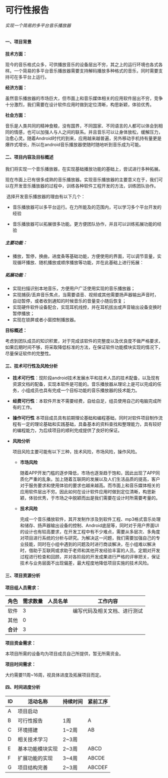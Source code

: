 # 可行性报告

###### 实现一个简易的多平台音乐播放器

#### 一、项目背景

**技术方面：**

现今的音乐格式众多，可供播放音乐的设备层出不穷，其之上的运行环境也各式各样。一个简易的多平台音乐播放器需要支持解码播放多种格式的音乐，同时需要支持可在多平台上运行。

**经济方面：**

虽然音乐播放器的市场巨大，但市面上和音乐媒体相关的应用软件层出不穷，竞争十分激烈，我们需要在设计软件应用时做到定位清晰，构思新颖，体验优秀。

**社会方面：**

音乐是人类共同的精神食粮，没有国界，不同国家、不同语言的人都可以体会到相同的情感，也可以加强人与人之间的联系。并且音乐可以让身体放松，缓解压力，治愈心灵。随着Android时代的到来，应用越来越普遍，另外移动手机持有量更是爆炸式增长，所以在android音乐播放器使随时随地听到音乐成为可能。

#### 二、项目内容及目标概述

​	我们将实现一个音乐播放器，在实现基础播放功能的基础上，尝试进行多种拓展。

​	现在市面上已有很多成熟的音乐播放器。实现音乐播放器的主要意义在于，我们可以在开发音乐播放器的过程中，训练各种软件工程开发的方法，训练团队协作。

​	选择开发音乐播放器的理由有以下几个：

- 音乐播放器可以多平台运行。在力所能及的范围内，可以学习多个平台开发的经验

- 音乐播放器可以拓展很多功能。更方便团队协作，并且可以训练拓展功能的经验

##### 主要功能：

- 播放，暂停，换曲，进度条等基础功能，方便使用的界面，可以调节音量，实现循环播放、随机播放或顺序播放等功能，并在此基础上进行拓展：

##### 拓展功能：

- 实现扫描识别本地音乐，方便用户广泛使用实现的音乐播放器；
- 实现捕获/丢弃音乐焦点，当需要语音、视频或其他需要扬声器输出声音时，自动暂停，或者收到通知的时候音乐的音量变小随后恢复；
- 实现硬件软件设备配合，实现耳机线控，并在耳机拔出或声音输出设备变换时暂停播放；
- 实现在锁屏或者小窗控制播放器。

**目标概述：**

​	考虑到团队成员的知识积累，对于完成该软件的完整度以及优良度不做严格要求，如果后期时间不够，将采取降低标准的方法，在保证软件功能模块实现的情况下，尽量保证软件的完整性。

#### 三、技术可行性及风险分析

- **技术可行性**：现阶段android技术发展水平和技术人员的技术配备，以及现有资源文档的配备，实现本软件是可能的。音乐播放器从理论上是可以完成的任务，小组成员也具有完成一个目标功能的音乐播放器的技术能力。

- **经费可行性**：本软件开发不需要经费，自给自足，组员使用自己的电脑完成所有的工作。

- **操作可行性** 本项目成员具有前期理论基础和编程基础，同时对软件项目制作流程有一定的理论基础和实践基础，具备基本的资料查找和整理能力，具有较好的编程能力，为后续项目的顺利完成提供了良好的保证。

- **风险分析**

  项目风险主要可能有以下三种，技术风险，市场风险，操作风险。

  - **市场风险**

    ​	随着APP开发门槛的逐步降低，市场也逐渐趋于饱和，因此出现了APP同质化严重的乱象。加上随着互联网的发展以及人们生活品质的提高，客户对于服务要求和使用体验的要求也越来越高。而市面上和音乐媒体相关的应用软件层出不穷。因此如何在设计软件应用时做到定位清晰，构思新颖，体验优秀，于市场之中脱颖而出是我们需要在设计时所需要考量的。

  - **技术风险**

    ​	完成一个音乐播放软件，其开发制作涉及到软件工程、mp3格式音乐处理和储存、扬声器输出设备的控制、Android底层等，同时对于用户界面UI的设计也有较高要求，在开发工程中有不少难点，需要从多层次、多角度对项目进行系统的分析与研究。为解决这一问题，我们需要加强自己的专业技能，同时在小组中遇到的问题及时进行商谈解决，在小组难以解决时，借助于互联网或求助于老师和其他开发经验丰富的人员。定期对开发过程进行检查和回顾，并对各阶段的开发成果进行严格的评审把关，保证技术与业务层面不出现偏差，最大程度地降低项目实施的技术风险。

#### 三、项目资源分析

**项目组人员需求：**

| 角色     | 需求数量 | 人员名单 | 工作内容                     |
| -------- | -------- | -------- | ---------------------------- |
| 软件     | 3        |          | 编写代码及相关文档、进行测试 |
| 其他     | 0        |          |                              |
| **合计** | 3        |          |                              |

**项目资金需求：**

本项目所需的设备均为项目成员自己所提供，暂无所需资金。

**项目时间需求：**

大约需要11周~16周，视具体进度及拓展项目而定。

#### 四、时间进度分析

| ID   | 活动名称         | 持续时间 | 紧前工序 |
| ---- | ---------------- | -------- | -------- |
| A    | 项目启动         |          |          |
| B    | 可行性报告       | 1周      | A        |
| C    | 环境搭建         | 1~2周    | AB       |
| D    | 相关技术学习     | 2~3周    |          |
| E    | 基本功能模块实现 | 2~3周    | ABCD     |
| F    | 扩展功能的实现   | 3~4周    | ABCDE    |
| G    | 项目结构完善     | 2~3周    | ABCDEF   |

